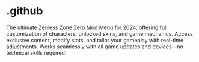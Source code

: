 # .github
The ultimate Zenless Zone Zero Mod Menu for 2024, offering full customization of characters, unlocked skins, and game mechanics. Access exclusive content, modify stats, and tailor your gameplay with real-time adjustments. Works seamlessly with all game updates and devices—no technical skills required.
